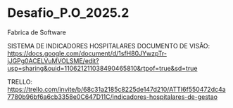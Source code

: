 # Desafio_P.O_2025.2
Fabrica de Software

SISTEMA DE INDICADORES HOSPITALARES
DOCUMENTO DE VISÃO: https://docs.google.com/document/d/1sfH80JYwzpTr-jJGPg0ACELVuMVOLSME/edit?usp=sharing&ouid=110621211038490465810&rtpof=true&sd=true

TRELLO: https://trello.com/invite/b/68c31a2185c8225de147d210/ATTI6f550472dc4a7780b96bf6a6cb3358e0C647D11C/indicadores-hospitalares-de-gestao
